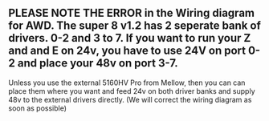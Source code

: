 ## PLEASE NOTE THE ERROR in the Wiring diagram for AWD.  The super 8 v1.2 has 2 seperate bank of drivers. 0-2 and 3 to 7.  If you want to run your Z and and E on 24v, you have to use 24V on port 0-2 and place your 48v on port 3-7.
Unless you use the external 5160HV Pro from Mellow, then you can can place them where you want and feed 24v on both driver banks and supply 48v to the external drivers directly.
(We will correct the wiring diagram as soon as possible)
